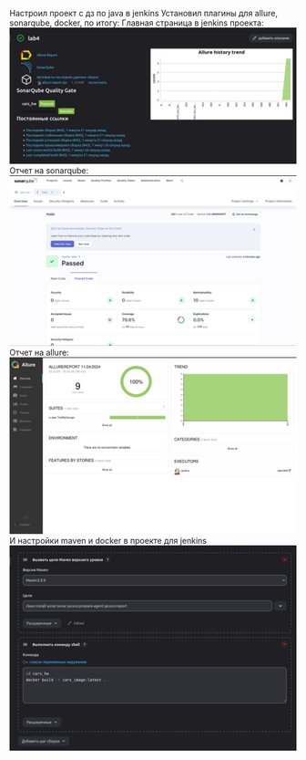 Настроил проект с дз по java в jenkins
Установил плагины для allure, sonarqube, docker, по итогу:
Главная страница в jenkins проекта:
![1](./1.jpg)
Отчет на sonarqube:
![2](./2.jpg)
Отчет на allure:
![3](./3.jpg)
И настройки maven и docker в проекте для jenkins
![4](./4.jpg)
